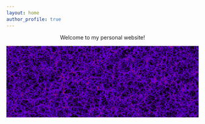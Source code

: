 ```yaml
---
layout: home
author_profile: true
---
```


<!-- To test site locally: bundle exec jekyll serve -->

<div align="center">
Welcome to my personal website!
</div>

![Large-scale structure of the Universe from an ICE-COLA simulation](/assets/images/distr9.png "The Universe")


<br />
